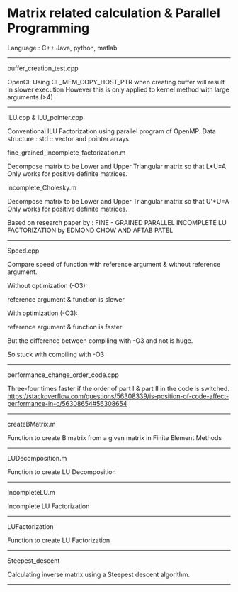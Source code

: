 # Matrix related calculation & Parallel Programming

Language : C++ Java, python, matlab

_____________________________________________________________________
buffer_creation_test.cpp

OpenCl:
Using CL_MEM_COPY_HOST_PTR when creating buffer will result in slower execution
However this is only applied to kernel method with large arguments (>4)
_____________________________________________________________________
ILU.cpp & ILU_pointer.cpp

Conventional ILU Factorization using parallel program of OpenMP.
Data structure : std :: vector and pointer arrays

fine_grained_incomplete_factorization.m

Decompose matrix to be Lower and Upper Triangular matrix so that L*U=A
Only works for positive definite matrices.

incomplete_Cholesky.m

Decompose matrix to be Lower and Upper Triangular matrix so that U'*U=A
Only works for positive definite matrices.

Based on research paper by :
FINE - GRAINED PARALLEL INCOMPLETE LU FACTORIZATION 
by EDMOND CHOW AND AFTAB PATEL
____________________________________________________________________
Speed.cpp

Compare speed of function with reference argument & without reference argument.

Without optimization (-O3):

  reference argument & function is slower
  
With optimization (-O3):

  reference argument & function is faster

But the difference between compiling with -O3 and not is huge.

So stuck with compiling with -O3
_______________________________________________________
performance_change_order_code.cpp

Three-four times faster if the order of part I & part II in the code is switched.
https://stackoverflow.com/questions/56308339/is-position-of-code-affect-performance-in-c/56308654#56308654

_____________________________________________________
createBMatrix.m

Function to create B matrix from a given matrix in Finite Element Methods

__________________________________
LUDecomposition.m

Function to create LU Decomposition
____________________________________
IncompleteLU.m

Incomplete LU Factorization

_______________________________________
LUFactorization

Function to create LU Factorization
__________________________________________________

Steepest_descent

Calculating inverse matrix using a Steepest descent algorithm.
____________________________________________________
